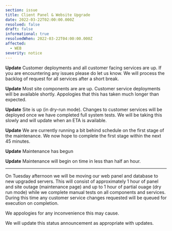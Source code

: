 ```yaml
---
section: issue
title: Client Panel & Website Upgrade
date: 2022-03-22T02:00:00.000Z
resolved: false
draft: false
informational: true
resolvedWhen: 2022-03-22T04:00:00.000Z
affected:
  - WEB
severity: notice
---
```

**Update** Customer deployments and all customer facing services are up. If you are encountering any issues please do let us know. We will process the backlog of request for all services after a short break.

**Update** Most site components are are up. Customer service deployments will be available shortly. Appologies that this has taken much longer than expected.

**Update** Site is up (in dry-run mode). Changes to customer services will be deployed once we have completed full system tests. We will be taking this slowly and will update when an ETA is available.

**Update** We are currently running a bit behind schedule on the first stage of the maintenance. We now hope to complete the first stage within the next 45 minutes.

**Update** Maintenance has begun

**Update** Maintenance will begin on time in less than half an hour.

---

On Tuesday afternoon we will be moving our web panel and database to new upgraded servers. This will consist of approximately 1 hour of panel and site outage (maintenance page) and up to 1 hour of partial ouage (dry run mode) while we complete manual tests on all components and services. During this time any customer service changes requested will be queued for execution on completion.

We appologies for any inconvenience this may cause.

We will update this status announcement as appropriate with updates.